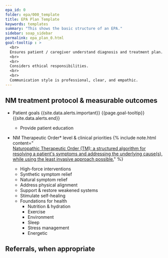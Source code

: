 ```yaml
---
epa_id: 0
folder: epa/000_template
title: EPA Plan Template
keywords: templates
summary: "This shows the basic structure of an EPA."
sidebar: soap_sidebar
permalink: epa_plan_0.html
goal-tooltip : >
  <br>
  Ensures patient / caregiver understand diagnosis and treatment plan.
  <br>
  <br>
  Considers ethical responsibilities.
  <br>
  <br>
  Communication style is professional, clear, and empathic.
---
```


## NM treatment protocol & measurable outcomes
- Patient goals
  {{site.data.alerts.important}}
  {{page.goal-tooltip}}
  {{site.data.alerts.end}}
  - Provide patient education
- NM Therapeutic Order* level & clinical priorities
  {% include note.html content="<br>[Naturopathic Therapeutic Order (TM): a structured algorithm for resolving a patient's symptoms and addressing the underlying cause(s), while using the least invasive approach possible.](https://fnminstitute.org/therapeutic-order/)" %}
 
  - High-force interventions
  - Synthetic symptom relief
  - Natural symptom relief
  - Address physical alignment
  - Support & restore weakened systems
  - Stimulate self-healing
  - Foundations for health
    - Nutrition & hydration
    - Exercise
    - Environment
    - Sleep
    - Stress management
    - Energetic


## Referrals, when appropriate 